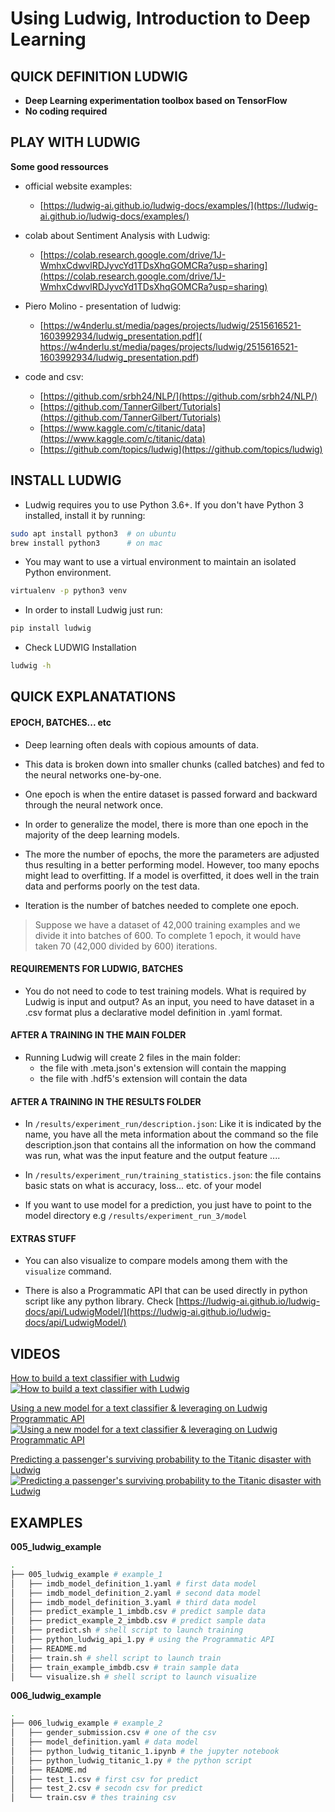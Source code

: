 # Using Ludwig, Introduction to Deep Learning

## QUICK DEFINITION LUDWIG

- **Deep Learning experimentation toolbox based on TensorFlow**
- **No coding required**

## PLAY WITH LUDWIG

**Some good ressources**

- official website examples: 
    - [https://ludwig-ai.github.io/ludwig-docs/examples/](https://ludwig-ai.github.io/ludwig-docs/examples/)


- colab about Sentiment Analysis with Ludwig: 
    - [https://colab.research.google.com/drive/1J-WmhxCdwvlRDJyvcYd1TDsXhqGOMCRa?usp=sharing](https://colab.research.google.com/drive/1J-WmhxCdwvlRDJyvcYd1TDsXhqGOMCRa?usp=sharing)


- Piero Molino - presentation of ludwig: 
    - [https://w4nderlu.st/media/pages/projects/ludwig/2515616521-1603992934/ludwig_presentation.pdf](
https://w4nderlu.st/media/pages/projects/ludwig/2515616521-1603992934/ludwig_presentation.pdf)


- code and csv:
    - [https://github.com/srbh24/NLP/](https://github.com/srbh24/NLP/)
    - [https://github.com/TannerGilbert/Tutorials](https://github.com/TannerGilbert/Tutorials)
    - [https://www.kaggle.com/c/titanic/data](https://www.kaggle.com/c/titanic/data)
    - [https://github.com/topics/ludwig](https://github.com/topics/ludwig)

## INSTALL LUDWIG

- Ludwig requires you to use Python 3.6+. If you don't have Python 3 installed, install it by running:

```bash
sudo apt install python3  # on ubuntu
brew install python3      # on mac
```

- You may want to use a virtual environment to maintain an isolated Python environment.
```bash
virtualenv -p python3 venv
```

- In order to install Ludwig just run:
```bash
pip install ludwig
```

- Check LUDWIG Installation
```bash
ludwig -h
```

## QUICK EXPLANATATIONS

#### EPOCH, BATCHES... etc

- Deep learning often deals with copious amounts of data. 

- This data is broken down into smaller chunks (called batches) and fed to the neural networks one-by-one. 

- One epoch is when the entire dataset is passed forward and backward through the neural network once. 

- In order to generalize the model, there is more than one epoch in the majority of the deep learning models.

- The more the number of epochs, the more the parameters are adjusted thus resulting in a better performing model. However, too many epochs might lead to overfitting. If a model is overfitted, it does well in the train data and performs poorly on the test data.

- Iteration is the number of batches needed to complete one epoch.

> Suppose we have a dataset of 42,000 training examples and we divide it into batches of 600. To complete 1 epoch, it would have taken 70 (42,000 divided by 600) iterations.


#### REQUIREMENTS FOR LUDWIG, BATCHES

- You do not need to code to test training models. What is required by Ludwig is input and output? As an input, you need to have dataset in a .csv format plus a declarative model definition in .yaml format.


#### AFTER A TRAINING IN THE MAIN FOLDER
- Running Ludwig will create 2 files in the main folder: 
    - the file with .meta.json's extension will contain the mapping 
    - the file with .hdf5's extension will contain the data


#### AFTER A TRAINING IN THE RESULTS FOLDER
- In `/results/experiment_run/description.json`: Like it is indicated by the name, you have all the meta information about the command so the file description.json  that contains all the information on how the command was run, what was the input feature and the output feature ....

- In `/results/experiment_run/training_statistics.json`: the file contains basic stats on what is accuracy, loss... etc. of your model

- If you want to use model for a prediction, you just have to point to the model directory e.g `/results/experiment_run_3/model`



#### EXTRAS STUFF
- You can also visualize to compare models among them with the `visualize` command.

- There is also a Programmatic API that can be used directly in python script like any python library. Check [https://ludwig-ai.github.io/ludwig-docs/api/LudwigModel/](https://ludwig-ai.github.io/ludwig-docs/api/LudwigModel/)




## VIDEOS


[How to build a text classifier with Ludwig](https://www.youtube.com/watch?v=xxx)
[![How to build a text classifier with Ludwig](001_using_ludwig_discovering_ia.png)](https://www.youtube.com/watch?v=xxx)


[Using a new model for a text classifier & leveraging on Ludwig Programmatic API](https://www.youtube.com/watch?v=xxx)
[![Using a new model for a text classifier & leveraging on Ludwig Programmatic API](002_using_ludwig_discovering_ia.png)](https://www.youtube.com/watch?v=xxx)


[Predicting a passenger's surviving probability to the Titanic disaster with Ludwig](https://www.youtube.com/watch?v=xxx)
[![Predicting a passenger's surviving probability to the Titanic disaster with Ludwig](003_using_ludwig_discovering_ia.png)](https://www.youtube.com/watch?v=xxx)




## EXAMPLES

**005_ludwig_example**
``` bash
.
├── 005_ludwig_example # example_1 
│   ├── imdb_model_definition_1.yaml # first data model
│   ├── imdb_model_definition_2.yaml # second data model
│   ├── imdb_model_definition_3.yaml # third data model
│   ├── predict_example_1_imbdb.csv # predict sample data
│   ├── predict_example_2_imbdb.csv # predict sample data
│   ├── predict.sh # shell script to launch training
│   ├── python_ludwig_api_1.py # using the Programmatic API
│   ├── README.md
│   ├── train.sh # shell script to launch train
│   ├── train_example_imbdb.csv # train sample data
│   └── visualize.sh # shell script to launch visualize


```

**006_ludwig_example**
``` bash
.
├── 006_ludwig_example # example_2 
│   ├── gender_submission.csv # one of the csv
│   ├── model_definition.yaml # data model
│   ├── python_ludwig_titanic_1.ipynb # the jupyter notebook
│   ├── python_ludwig_titanic_1.py # the python script
│   ├── README.md
│   ├── test_1.csv # first csv for predict
│   ├── test_2.csv # secodn csv for predict
│   └── train.csv # thes training csv


```